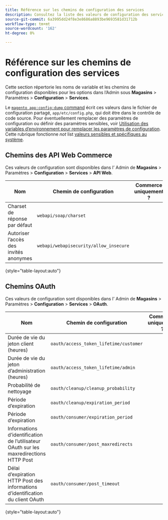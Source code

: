 ```yaml
---
title: Référence sur les chemins de configuration des services
description: Consultez la liste des valeurs de configuration des services.
source-git-commit: 6a3995dd24f8e3e8686a8893be9693581d31712b
workflow-type: tm+mt
source-wordcount: '162'
ht-degree: 0%

---
```



# Référence sur les chemins de configuration des services

Cette section répertorie les noms de variable et les chemins de configuration disponibles pour les options dans l’Admin sous **Magasins** > Paramètres > **Configuration** > **Services**.

Le [`magento app:config:dump` command](../cli/export-configuration.md) écrit ces valeurs dans le fichier de configuration partagé, `app/etc/config.php`, qui doit être dans le contrôle de code source. Pour éventuellement remplacer des paramètres de configuration ou définir des paramètres sensibles, voir [Utilisation des variables d’environnement pour remplacer les paramètres de configuration](override-config-settings.md#environment-variables). Cette rubrique fonctionne _not_ list [valeurs sensibles et spécifiques au système](config-reference-sens.md).

## Chemins des API Web Commerce

Ces valeurs de configuration sont disponibles dans l’ Admin de **Magasins** > Paramètres > **Configuration** > **Services** > **API Web**.

| Nom | Chemin de configuration | Commerce uniquement ? |
|--------------|--------------|--------------|
| Charset de réponse par défaut | `webapi/soap/charset` | <!-- ![Not Commerce-only](/help/assets/configuration/red-x.png) --> |
| Autoriser l’accès des invités anonymes | `webapi/webapisecurity/allow_insecure` | <!-- ![Not Commerce-only](/help/assets/configuration/red-x.png) --> |

{style=&quot;table-layout:auto&quot;}

## Chemins OAuth

Ces valeurs de configuration sont disponibles dans l’ Admin de **Magasins** > Paramètres > **Configuration** > **Services** > **OAuth**.

| Nom | Chemin de configuration | Commerce uniquement ? |
|--------------|--------------|--------------|
| Durée de vie du jeton client (heures) | `oauth/access_token_lifetime/customer` | <!-- ![Not Commerce-only](/help/assets/configuration/red-x.png) --> |
| Durée de vie du jeton d’administration (heures) | `oauth/access_token_lifetime/admin` | <!-- ![Not Commerce-only](/help/assets/configuration/red-x.png) --> |
| Probabilité de nettoyage | `oauth/cleanup/cleanup_probability` | <!-- ![Not Commerce-only](/help/assets/configuration/red-x.png) --> |
| Période d’expiration | `oauth/cleanup/expiration_period` | <!-- ![Not Commerce-only](/help/assets/configuration/red-x.png) --> |
| Période d’expiration | `oauth/consumer/expiration_period` | <!-- ![Not Commerce-only](/help/assets/configuration/red-x.png) --> |
| Informations d’identification de l’utilisateur OAuth sur les maxredirections HTTP Post | `oauth/consumer/post_maxredirects` | <!-- ![Not Commerce-only](/help/assets/configuration/red-x.png) --> |
| Délai d’expiration HTTP Post des informations d’identification du client OAuth | `oauth/consumer/post_timeout` | <!-- ![Not Commerce-only](/help/assets/configuration/red-x.png) --> |

{style=&quot;table-layout:auto&quot;}
